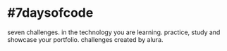 # #7daysofcode
seven challenges. in the technology you are learning. practice, study and showcase your portfolio. challenges created by alura.
